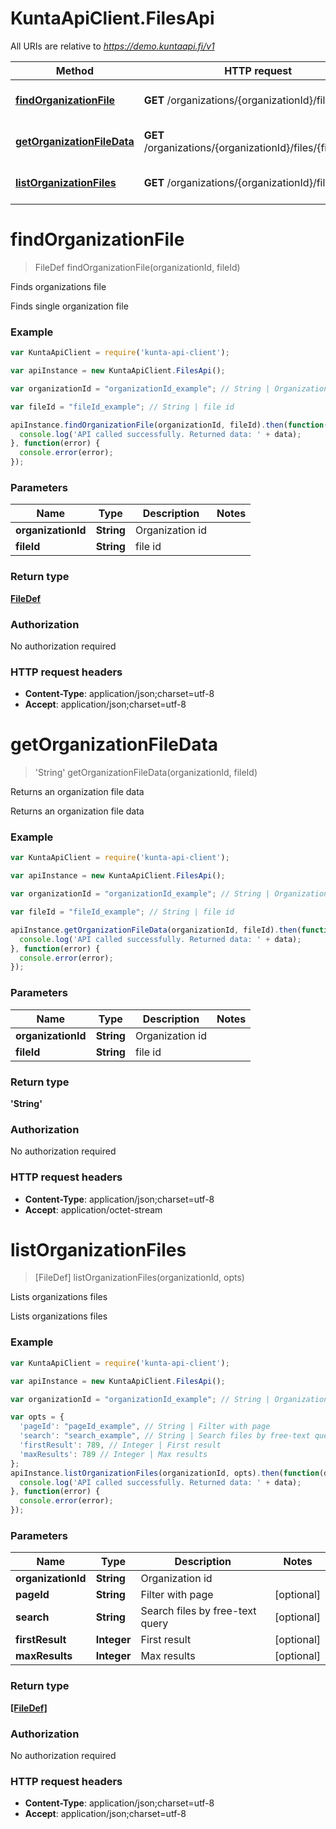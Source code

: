 # KuntaApiClient.FilesApi

All URIs are relative to *https://demo.kuntaapi.fi/v1*

Method | HTTP request | Description
------------- | ------------- | -------------
[**findOrganizationFile**](FilesApi.md#findOrganizationFile) | **GET** /organizations/{organizationId}/files/{fileId} | Finds organizations file
[**getOrganizationFileData**](FilesApi.md#getOrganizationFileData) | **GET** /organizations/{organizationId}/files/{fileId}/data | Returns an organization file data
[**listOrganizationFiles**](FilesApi.md#listOrganizationFiles) | **GET** /organizations/{organizationId}/files | Lists organizations files


<a name="findOrganizationFile"></a>
# **findOrganizationFile**
> FileDef findOrganizationFile(organizationId, fileId)

Finds organizations file

Finds single organization file 

### Example
```javascript
var KuntaApiClient = require('kunta-api-client');

var apiInstance = new KuntaApiClient.FilesApi();

var organizationId = "organizationId_example"; // String | Organization id

var fileId = "fileId_example"; // String | file id

apiInstance.findOrganizationFile(organizationId, fileId).then(function(data) {
  console.log('API called successfully. Returned data: ' + data);
}, function(error) {
  console.error(error);
});

```

### Parameters

Name | Type | Description  | Notes
------------- | ------------- | ------------- | -------------
 **organizationId** | **String**| Organization id | 
 **fileId** | **String**| file id | 

### Return type

[**FileDef**](FileDef.md)

### Authorization

No authorization required

### HTTP request headers

 - **Content-Type**: application/json;charset=utf-8
 - **Accept**: application/json;charset=utf-8

<a name="getOrganizationFileData"></a>
# **getOrganizationFileData**
> &#39;String&#39; getOrganizationFileData(organizationId, fileId)

Returns an organization file data

Returns an organization file data 

### Example
```javascript
var KuntaApiClient = require('kunta-api-client');

var apiInstance = new KuntaApiClient.FilesApi();

var organizationId = "organizationId_example"; // String | Organization id

var fileId = "fileId_example"; // String | file id

apiInstance.getOrganizationFileData(organizationId, fileId).then(function(data) {
  console.log('API called successfully. Returned data: ' + data);
}, function(error) {
  console.error(error);
});

```

### Parameters

Name | Type | Description  | Notes
------------- | ------------- | ------------- | -------------
 **organizationId** | **String**| Organization id | 
 **fileId** | **String**| file id | 

### Return type

**&#39;String&#39;**

### Authorization

No authorization required

### HTTP request headers

 - **Content-Type**: application/json;charset=utf-8
 - **Accept**: application/octet-stream

<a name="listOrganizationFiles"></a>
# **listOrganizationFiles**
> [FileDef] listOrganizationFiles(organizationId, opts)

Lists organizations files

Lists organizations files 

### Example
```javascript
var KuntaApiClient = require('kunta-api-client');

var apiInstance = new KuntaApiClient.FilesApi();

var organizationId = "organizationId_example"; // String | Organization id

var opts = { 
  'pageId': "pageId_example", // String | Filter with page
  'search': "search_example", // String | Search files by free-text query
  'firstResult': 789, // Integer | First result
  'maxResults': 789 // Integer | Max results
};
apiInstance.listOrganizationFiles(organizationId, opts).then(function(data) {
  console.log('API called successfully. Returned data: ' + data);
}, function(error) {
  console.error(error);
});

```

### Parameters

Name | Type | Description  | Notes
------------- | ------------- | ------------- | -------------
 **organizationId** | **String**| Organization id | 
 **pageId** | **String**| Filter with page | [optional] 
 **search** | **String**| Search files by free-text query | [optional] 
 **firstResult** | **Integer**| First result | [optional] 
 **maxResults** | **Integer**| Max results | [optional] 

### Return type

[**[FileDef]**](FileDef.md)

### Authorization

No authorization required

### HTTP request headers

 - **Content-Type**: application/json;charset=utf-8
 - **Accept**: application/json;charset=utf-8

